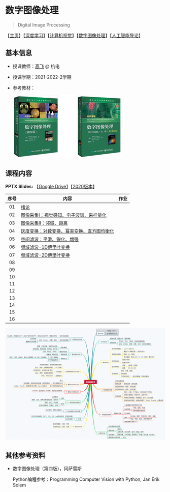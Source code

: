 # 数字图像处理

> Digital Image Processing

【[主页](https://aiart.live/courses/)】【[深度学习](https://aiart.live/courses/dl.html)】【[计算机视觉](https://aiart.live/courses/cv.html)】【[数字图像处理](https://aiart.live/courses/dip.html)】【[人工智能导论](https://aiart.live/courses/intro2ai.html)】

## 基本信息

- 授课教师：[高飞](http://aiart.live) @ 杭电

- 授课学期：2021-2022-2学期

- 参考教材：
  
  <img title="" src="数字图像处理/dip-book.jpg" alt="mindmap-dip" width="341">

## 课程内容

**PPTX Slides:** 【[Google Drive](https://drive.google.com/drive/folders/1FaTOF5QAq0VQz-oYt2gbrhor4K2gpyPq?usp=sharing)】【[2020版本](数字图像处理/2020)】

| 序号  | 内容                                                    | 作业  |
|:---:| ----------------------------------------------------- | --- |
| 01  | [绪论](数字图像处理/2022/DIP-2-01绪论.pdf)                      |     |
| 02  | [图像采集I：视觉感知、电子波谱、采样量化](数字图像处理/2022/DIP-2-02图像采集I.pdf) |     |
| 03  | [图像采集II：邻域、距离](数字图像处理/2022/DIP-2-02图像采集II.pdf)        |     |
| 04  | [灰度变换：对数变换、幂率变换、直方图均衡化](数字图像处理/2022/DIP-2-03灰度变换.pdf) |     |
| 05  | [空间滤波：平滑、锐化、增强](数字图像处理/2022/DIP-2-04空间滤波.pdf)         |     |
| 06  | [频域滤波-1D傅里叶变换](数字图像处理/2022/DIP-2-05频域滤波-1D傅里叶变换.pdf)  |     |
| 07  | [频域滤波-2D傅里叶变换](数字图像处理/2022/DIP-2-06频域滤波-2D傅里叶变换.pdf)  |     |
| 08  |                                                       |     |
| 09  |                                                       |     |
| 10  |                                                       |     |
| 11  |                                                       |     |
| 12  |                                                       |     |
| 13  |                                                       |     |
| 14  |                                                       |     |
| 15  |                                                       |     |
| 16  |                                                       |     |

![mindmap-dip](数字图像处理/mindmap-dip.png)

## 其他参考资料

- 数字图像处理（第四版），冈萨雷斯 
  
  Python编程参考：Programming Computer Vision with Python, Jan Erik Solem
  
  ​
